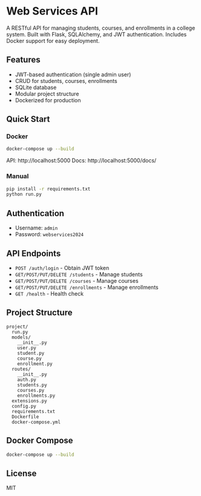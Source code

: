 # Web Services API

A RESTful API for managing students, courses, and enrollments in a college system. Built with Flask, SQLAlchemy, and JWT authentication. Includes Docker support for easy deployment.

## Features
- JWT-based authentication (single admin user)
- CRUD for students, courses, enrollments
- SQLite database
- Modular project structure
- Dockerized for production

## Quick Start

### Docker
```bash
docker-compose up --build
```
API: http://localhost:5000
Docs: http://localhost:5000/docs/

### Manual
```bash
pip install -r requirements.txt
python run.py
```

## Authentication
- Username: `admin`
- Password: `webservices2024`

## API Endpoints
- `POST /auth/login` - Obtain JWT token
- `GET/POST/PUT/DELETE /students` - Manage students
- `GET/POST/PUT/DELETE /courses` - Manage courses
- `GET/POST/PUT/DELETE /enrollments` - Manage enrollments
- `GET /health` - Health check

## Project Structure
```
project/
  run.py
  models/
    __init__.py
    user.py
    student.py
    course.py
    enrollment.py
  routes/
    __init__.py
    auth.py
    students.py
    courses.py
    enrollments.py
  extensions.py
  config.py
  requirements.txt
  Dockerfile
  docker-compose.yml
```

## Docker Compose
```bash
docker-compose up --build
```

## License
MIT
